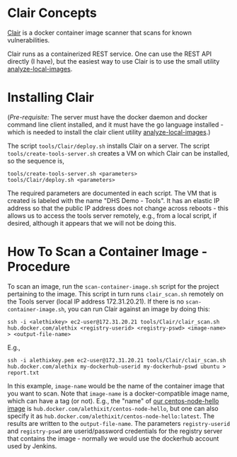 # Clair Concepts
[Clair](https://github.com/coreos/clair) is a docker container image scanner that scans for known vulnerabilities.

Clair runs as a containerized REST service. One can use the REST API directly (I have), but the easiest way to use Clair is to use the small utility [analyze-local-images](https://github.com/coreos/clair/tree/master/contrib/analyze-local-images).
# Installing Clair
(*Pre-requisite:* The server must have the docker daemon and docker command line client installed, and it must have the go language installed - which is needed to install the clair client utility [analyze-local-images](https://github.com/coreos/clair/tree/master/contrib/analyze-local-images).)

The script `tools/Clair/deploy.sh` installs Clair on a server. The script `tools/create-tools-server.sh` creates a VM on which Clair can be installed, so the sequence is,
```
tools/create-tools-server.sh <parameters>
tools/Clair/deploy.sh <parameters>
```
The required parameters are documented in each script. The VM that is created is labeled with the name "DHS Demo - Tools". It has an elastic IP address so that the public IP address does not change across reboots - this allows us to access the tools server remotely, e.g., from a local script, if desired, although it appears that we will not be doing this.
# How To Scan a Container Image - Procedure
To scan an image, run the `scan-container-image.sh` script for the project pertaining to the image. This script in turn runs `clair_scan.sh` remotely on the Tools server (local IP address 172.31.20.21). If there is no `scan-container-image.sh`, you can run Clair against an image by doing this:
```
ssh -i <alethixkey> ec2-user@172.31.20.21 tools/Clair/clair_scan.sh hub.docker.com/alethix <registry-userid> <registry-pswd> <image-name> > <output-file-name>
```
E.g.,
```
ssh -i alethixkey.pem ec2-user@172.31.20.21 tools/Clair/clair_scan.sh hub.docker.com/alethix my-dockerhub-userid my-dockerhub-pswd ubuntu > report.txt
```
In this example, `image-name` would be the name of the container image that you want to scan. Note that `image-name` is a docker-compatible image name, which can have a tag (or not). E.g., the "name" of [our centos-node-hello image](https://hub.docker.com/r/alethixit/centos-node-hello/) is `hub.docker.com/alethixit/centos-node-hello`, but one can also specify it as `hub.docker.com/alethixit/centos-node-hello:latest`. The results are written to the `output-file-name`. The parameters `registry-userid` and `registry-pswd` are userid/password credentials for the registry server that contains the image - normally we would use the dockerhub account used by Jenkins.
